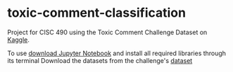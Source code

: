 # toxic-comment-classification
Project for CISC 490 using the Toxic Comment Challenge Dataset on [Kaggle](https://www.kaggle.com/c/jigsaw-toxic-comment-classification-challenge).

To use [download Jupyter Notebook](jupyter.org) and install all required libraries through its terminal
Download the datasets from   the challenge's [dataset](https://www.kaggle.com/c/jigsaw-toxic-comment-classification-challenge/data)
